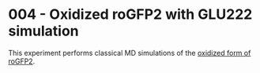 # 004 - Oxidized roGFP2 with GLU222 simulation

This experiment performs classical MD simulations of the [oxidized form of roGFP2](../../methods/01-protocols/gfp-definitions.md#oxidized-form).



